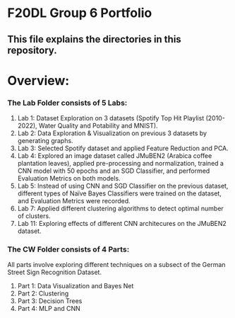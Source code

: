 # F20DL Group 6 Portfolio

## This file explains the directories in this repository.

# Overview: 
### The Lab Folder consists of 5 Labs:
1. Lab 1: Dataset Exploration on 3 datasets (Spotify Top Hit Playlist (2010-2022), Water Quality and Potability and MNIST).
2. Lab 2: Data Exploration & Visualization on previous 3 datasets by generating graphs.
3. Lab 3: Selected Spotify dataset and applied Feature Reduction and PCA.
4. Lab 4: Explored an image dataset called JMuBEN2 (Arabica coffee plantation leaves), applied pre-processing and normalization, trained a CNN model with 50 epochs and an SGD Classifier, and performed Evaluation Metrics on both models.
5. Lab 5: Instead of using CNN and SGD Classifier on the previous dataset, different types of Naïve Bayes Classifiers were trained on the dataset, and Evaluation Metrics were recorded.
6. Lab 7: Applied different clustering algorithms to detect optimal number of clusters.  
7. Lab 11: Exploring effects of different CNN architecures on the JMuBEN2 dataset.
   
### The CW Folder consists of 4 Parts:

All parts involve exploring different techniques on a subsect of the German Street Sign Recognition Dataset.
1. Part 1: Data Visualization and Bayes Net
2. Part 2: Clustering 
3. Part 3: Decision Trees
4. Part 4: MLP and CNN



